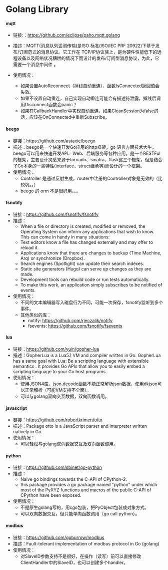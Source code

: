 # Golang Library



#### mqtt

- 链接:：https://github.com/eclipse/paho.mqtt.golang

- 描述：MQTT(消息队列遥测传输)是ISO 标准(ISO/IEC PRF 20922)下基于发布/订阅范式的消息协议。它工作在 TCP/IP协议族上，是为硬件性能低下的远程设备以及网络状况糟糕的情况下而设计的发布/订阅型消息协议，为此，它需要一个消息中间件 。
- 使用情况：
  - 如果设置AutoReconnect（掉线自动重连），函数IsConnected返回值会失效。
  - 如果不设置自动重连，自己实现自动重连可能会有描述符泄露，掉线后调用Disconnect函数会panic？
  - 如果在CallbackHandler中实现自动重连，如果CleanSession为false的话，应该在OnConnected中重新Subscribe。

#### beego

- 链接：https://github.com/astaxie/beego
- 描述：beego是一个快速开发Go应用的http框架，go 语言方面技术大牛。beego可以用来快速开发API、Web、后端服务等各种应用，是一个RESTFul的框架，主要设计灵感来源于tornado、sinatra、flask这三个框架，但是结合了Go本身的一些特性(interface、struct继承等)而设计的一个框架。
- 使用情况：
  - Controller 是通过反射生成，router中注册的Controller对象是无效的（比较坑。。）
  - beego 的 orm 不是很好用。。。

#### fsnotify

- 链接：https://github.com/fsnotify/fsnotify
- 描述：
  - When a file or directory is created, modified or removed, the Operating System can inform any applications that wish to know. This can come in handy in many situations:
  - Text editors know a file has changed externally and may offer to reload it.
  - Applications know that there are changes to backup (Time Machine, Arq) or synchronize (Dropbox).
  - Search engines (Spotlight) can update their search indexes.
  - Static site generators (Hugo) can serve up changes as they are made.
  - Development tools can rebuild code or run tests automatically.
  - To make this work, an application simply subscribes to be notified of events.
- 使用情况：
  - 不同的文本编辑器写入磁盘行为不同，可能一次保存，fsnotify监听到多个事件。
  - 其他类似的库：
    - notify: https://github.com/rjeczalik/notify
    - fsevents: https://github.com/fsnotify/fsevents

#### lua

- 链接：https://github.com/yuin/gopher-lua
- 描述：GopherLua is a Lua5.1 VM and compiler written in Go. GopherLua has a same goal with Lua: Be a scripting language with extensible semantics . It provides Go APIs that allow you to easily embed a scripting language to your Go host programs.
- 使用情况：
  - 使用JSON4库，json.decode函数不能正常解析json数据，使用dkjson可以正常解析（可能VM支持不全面）。
  - 可以与golang双向交互数据，双向函数调用。

#### javascript

- 链接：https://github.com/robertkrimen/otto
- 描述：Package otto is a JavaScript parser and interpreter written natively in Go.
- 使用情况：
  - 可以轻松与golang双向数据交互及双向函数调用。

#### python

- 链接：https://github.com/sbinet/go-python
- 描述：
  - Naive go bindings towards the C-API of CPython-2.
  - this package provides a go package named "python" under which most of the PyXYZ functions and macros of the public C-API of CPython have been exposed.
- 使用情况：
  - 不是原生golang写的，用cgo包装，把PyObject包装成对象方式。
  - 可以双向数据交互，但只能单向函数调用（go call python）。

#### modbus

- 链接：https://github.com/goburrow/modbus
- 描述：Fault-tolerant implementation of modbus protocol in Go (golang)
- 使用情况：
  - 对SlaveID参数支持不是很好，在操作（读写）前可以直接修改ClientHandler中的SlaveID，也可以创建多个handler。

